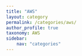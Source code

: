 ```yaml
---
title: "AWS"
layout: category
permalink: /categories/aws/
author_profile: true
taxonomy: AWS
sidebar:
    nav: "categories"
---
```

